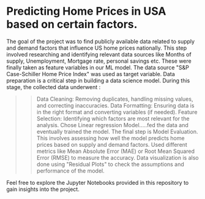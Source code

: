 # Predicting Home Prices in USA based on certain factors.

The goal of the project was to find publicly available data related to supply and demand factors that influence US home prices nationally. 
This step involved researching and identifying relevant data sources like Months of supply, Unemployment, Mortgage rate, personal savings etc. These were finally taken as feature variables in our ML model.
The data source "S&P Case-Schiller Home Price Index" was used as target variable.
Data preparation is a critical step in building a data science model. During this stage, the collected data underwent :
>>  Data Cleaning: Removing duplicates, handling missing values, and correcting inaccuracies.
>>  Data Formatting: Ensuring data is in the right format and converting variables (if needed).
>>  Feature Selection: Identifying which factors are most relevant for the analysis.
Chose Linear regression Model.....fed the data and eventually trained the model.
The final step is Model Evaluation. This involves assessing how well the model predicts home prices based on supply and demand factors.
Used different metrics like Mean Absolute Error (MAE) or Root Mean Squared Error (RMSE) to measure the accuracy.
Data visualization is also done using "Residual Plots" to check the assumptions and performance of the model.

Feel free to explore the Jupyter Notebooks provided in this repository to gain insights into the project.
